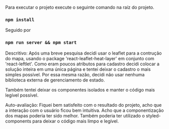 Para executar o projeto execute o seguinte comando na raíz do projeto.
### `npm install`
Seguido por
### `npm run server && npm start`

Descritivo: Após uma breve pesquisa decidi usar o leaflet para a contrução do mapa, usando o package 'react-leaflet-heat-layer' em conjunto com 'react-leftlet'.
Como eram poucos atributos para cadastro decidi colocar a solução inteira em uma única página e tentei deixar o cadastro o mais simples possível. Por essa mesma razão, decidi não usar nenhuma biblioteca externa de gerenciamento de estado.

Também tentei deixar os componentes isolados e manter o código mais legível possível.

Auto-avaliação: Fiquei bem satisfeito com o resultado do projeto, acho que a interação com o usuário ficou bem intuitiva. Acho que a componentização dos mapas poderia ter sido melhor. Também poderia ter utilizado o styled-components para deixar o código mais limpo e legível.
